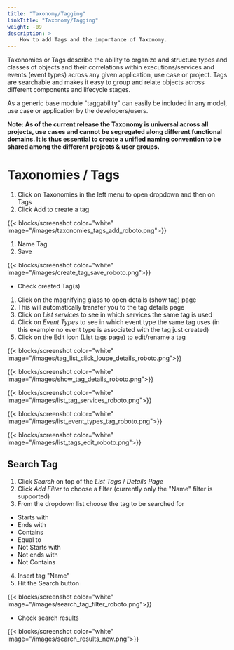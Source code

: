 ```yaml
---
title: "Taxonomy/Tagging"
linkTitle: "Taxonomy/Tagging"
weight: -09
description: >
    How to add Tags and the importance of Taxonomy.
---
```


Taxonomies or Tags describe the ability to organize and structure types and classes of objects and their correlations
within executions/services and events (event types) across any given application, use case or project. Tags are
searchable and makes it easy to group and relate objects across different components and lifecycle stages.

As a generic base module "taggability" can easily be included in any model, use case or application by the
developers/users.

**Note: As of the current release the Taxonomy is universal across all projects, use cases and cannot be segregated
along different functional domains. It is thus essential to create a unified naming convention to be shared among the
different projects & user groups.**

# Taxonomies / Tags

1. Click on Taxonomies in the left menu to open dropdown and then on Tags
2. Click Add to create a tag

{{< blocks/screenshot color="white" image="/images/taxonomies_tags_add_roboto.png">}}

1. Name Tag
2. Save

{{< blocks/screenshot color="white" image="/images/create_tag_save_roboto.png">}}

- Check created Tag(s)

1. Click on the magnifying glass to open details (show tag) page
2. This will automatically transfer you to the tag details page
3. Click on *List services* to see in which services the same tag is used
5. Click on *Event Types* to see in which event type the same tag uses (in this example no event type is associated with
   the tag just created)
6. Click on the Edit icon (List tags page) to edit/rename a tag

{{< blocks/screenshot color="white" image="/images/tag_list_click_loupe_details_roboto.png">}}

{{< blocks/screenshot color="white" image="/images/show_tag_details_roboto.png">}}

{{< blocks/screenshot color="white" image="/images/list_tag_services_roboto.png">}}

{{< blocks/screenshot color="white" image="/images/list_event_types_tag_roboto.png">}}

{{< blocks/screenshot color="white" image="/images/list_tags_edit_roboto.png">}}

## Search Tag

1. Click *Search* on top of the *List Tags* / *Details Page*
2. Click *Add Filter* to choose a filter (currently only the "Name" filter is supported)
3. From the dropdown list choose the tag to be searched for

- Starts with
- Ends with
- Contains
- Equal to
- Not Starts with
- Not ends with
- Not Contains

4. Insert tag "Name"
5. Hit the Search button

{{< blocks/screenshot color="white" image="/images/search_tag_filter_roboto.png">}}

- Check search results

{{< blocks/screenshot color="white" image="/images/search_results_new.png">}}

